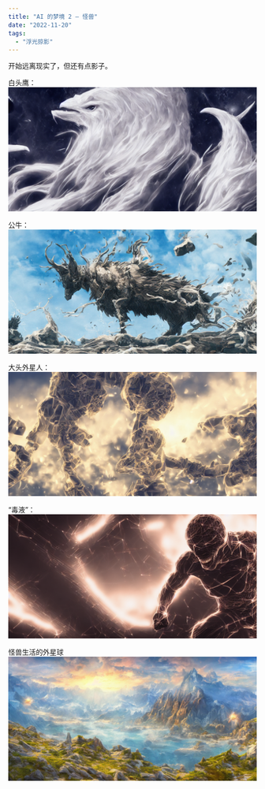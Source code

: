 ```yaml
---
title: "AI 的梦境 2 – 怪兽"
date: "2022-11-20"
tags: 
  - "浮光掠影"
---
```


开始远离现实了，但还有点影子。


白头鹰：
![](a.png)



公牛：
![](b.png)


大头外星人：
![](c.png)


“毒液”：
![](d.png)




怪兽生活的外星球
![](e.png)

